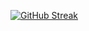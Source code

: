 <!---
edarkea/edarkea is a ✨ special ✨ repository because its `README.md` (this file) appears on your GitHub profile.
You can click the Preview link to take a look at your changes.
--->

[![GitHub Streak](https://streak-stats.demolab.com?user=edarkea&theme=dark&border_radius=5&date_format=j%20M%5B%20Y%5D)](https://git.io/streak-stats)
